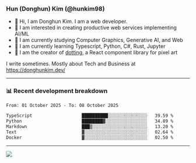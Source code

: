 ### Hun (Donghun) Kim (@hunkim98)

- 👋 Hi, I am Donghun Kim. I am a web developer. 
- 🤔 I am interested in creating productive web services implementing AI/ML
- 🔭 I am currently studying Computer Graphics, Generative AI, and Web 
- 🌱 I am currently learning Typescript, Python, C#, Rust, Jupyter
- 🎨 I am the creator of [dotting](https://github.com/hunkim98/dotting), a React component library for pixel art

I write sometimes. Mostly about Tech and Business at https://donghunkim.dev/

---
### 📊 Recent development breakdown
<!--START_SECTION:waka-->

```txt
From: 01 October 2025 - To: 08 October 2025

TypeScript                   ██████████░░░░░░░░░░░░░░░   39.59 %
Python                       ████████▓░░░░░░░░░░░░░░░░   34.89 %
Markdown                     ███▒░░░░░░░░░░░░░░░░░░░░░   13.20 %
Text                         ▓░░░░░░░░░░░░░░░░░░░░░░░░   02.64 %
Docker                       ▓░░░░░░░░░░░░░░░░░░░░░░░░   02.50 %
```

<!--END_SECTION:waka-->
---

<!-- <div align='center'> -->
  <img align="center" src="https://github-readme-stats.vercel.app/api?username=hunkim98&theme=dark&show_icons=true"/>
<!-- </div> -->
<!--
**hunkim98/hunkim98** is a ✨ _special_ ✨ repository because its `README.md` (this file) appears on your GitHub profile.

Here are some ideas to get you started:

- 🔭 I’m currently working on ...
- 🌱 I’m currently learning ...
- 👯 I’m looking to collaborate on ...
- 🤔 I’m looking for help with ...
- 💬 Ask me about ...
- 📫 How to reach me: ...
- 😄 Pronouns: ...
- ⚡ Fun fact: ...
-->
